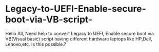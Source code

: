 # Legacy-to-UEFI-Enable-secure-boot-via-VB-script-
Hello All,
Need help to convert Legacy to UEFI, Enable secure boot via VB(Visual basic) script having different hardware laptops like HP,Dell, Lenovo,etc.
Is this possible.?
